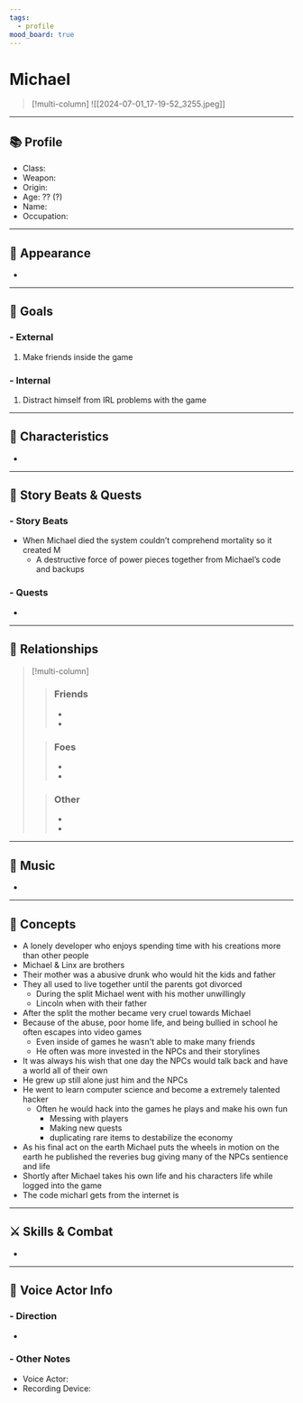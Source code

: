 ```yaml
---
tags:
  - profile
mood_board: true
---
```

# Michael

>[!multi-column]
>![[2024-07-01_17-19-52_3255.jpeg]]
>
>

---
## 📚 Profile

- Class: 
- Weapon: 
- Origin: 
- Age: ?? (?)
- Name: 
- Occupation: 

---
## 💅 Appearance

- 

---
## 🏁 Goals

### - External
1. Make friends inside the game

### - Internal
 1. Distract himself from IRL problems with the game

---
## 🎨 Characteristics

- 

---
## 📖 Story Beats & Quests
### - Story Beats
- When Michael died the system couldn’t comprehend mortality so it created M
	- A destructive force of power pieces together from Michael’s code and backups


### - Quests
- 

---
## 🤝 Relationships

>[!multi-column]
>> ### Friends
>> - 
>> - 
>
>>### Foes
>> - 
>> - 
>
>> ### Other
>> -
>> -

---
## 🎵 Music

- 

---
## 💭 Concepts 

- A lonely developer who enjoys spending time with his creations more than other people
- Michael & Linx are brothers
- Their mother was a abusive drunk who would hit the kids and father
- They all used to live together until the parents got divorced
	- During the split Michael went with his mother unwillingly
	- Lincoln when with their father
- After the split the mother became very cruel towards Michael
- Because of the abuse, poor home life, and being bullied in school he often escapes into video games
	- Even inside of games he wasn't able to make many friends
	- He often was more invested in the NPCs and their storylines
- It was always his wish that one day the NPCs would talk back and have a world all of their own
- He grew up still alone just him and the NPCs
- He went to learn computer science and become a extremely talented hacker
	- Often he would hack into the games he plays and make his own fun
		- Messing with players
		- Making new quests
		- duplicating rare items to destabilize the economy
- As his final act on the earth Michael puts the wheels in motion on the earth he published the reveries bug giving many of the NPCs sentience and life
- Shortly after Michael takes his own life and his characters life while logged into the game
- The code micharl gets from the internet is 


---
## ⚔ Skills & Combat

- 

---
## 🎤 Voice Actor Info

### - Direction
- 

### - Other Notes
- Voice Actor:
- Recording Device: 